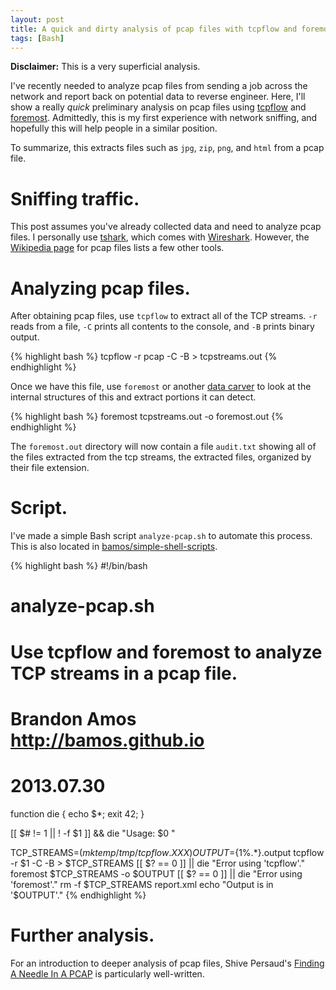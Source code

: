 ```yaml
---
layout: post
title: A quick and dirty analysis of pcap files with tcpflow and foremost.
tags: [Bash]
---
```


__Disclaimer:__ This is a very superficial analysis.

I've recently needed to analyze pcap files from sending a job
across the network and report back on potential data to reverse engineer.
Here, I'll show a really _quick_ preliminary analysis on pcap files
using [tcpflow](https://github.com/simsong/tcpflow)
and [foremost](http://foremost.sourceforge.net/).
Admittedly, this is my first experience with network sniffing,
and hopefully this will help people in a similar position.

To summarize, this extracts files such as `jpg`, `zip`,
`png`, and `html` from a pcap file.

# Sniffing traffic.
This post assumes you've already collected data and need to analyze pcap files.
I personally use [tshark](http://www.wireshark.org/docs/man-pages/tshark.html),
which comes with [Wireshark](http://www.wireshark.org/).
However, the [Wikipedia page](http://en.wikipedia.org/wiki/Pcap) for pcap
files lists a few other tools.

# Analyzing pcap files.
After obtaining pcap files, use `tcpflow` to extract all of the
TCP streams.
`-r` reads from a file, 
`-C` prints all contents to the console, and
`-B` prints binary output.

{% highlight bash %}
tcpflow -r pcap -C -B > tcpstreams.out
{% endhighlight %}

Once we have this file, use `foremost` or another
[data carver](http://www.forensicswiki.org/wiki/Tools:Data_Recovery#Carving)
to look at the internal structures of this and extract portions
it can detect.

{% highlight bash %}
foremost tcpstreams.out -o foremost.out
{% endhighlight %}

The `foremost.out` directory will now contain a file `audit.txt`
showing all of the files extracted from the tcp streams,
the extracted files, organized by their file extension.

# Script.
I've made a simple Bash script `analyze-pcap.sh` to automate this process.
This is also located in
[bamos/simple-shell-scripts](https://github.com/bamos/simple-shell-scripts/blob/master/analyze-pcap.sh).

{% highlight bash %}
#!/bin/bash
#
# analyze-pcap.sh
# Use tcpflow and foremost to analyze TCP streams in a pcap file.
#
# Brandon Amos <http://bamos.github.io>
# 2013.07.30

function die { echo $*; exit 42; }

[[ $# != 1 || ! -f $1 ]] && die "Usage: $0 <pcap file>"

TCP_STREAMS=$(mktemp /tmp/tcpflow.XXX)
OUTPUT=${1%.*}.output
tcpflow -r $1 -C -B > $TCP_STREAMS
[[ $? == 0 ]] || die "Error using 'tcpflow'."
foremost $TCP_STREAMS -o $OUTPUT
[[ $? == 0 ]] || die "Error using 'foremost'."
rm -f $TCP_STREAMS report.xml
echo "Output is in '$OUTPUT'."
{% endhighlight %}

# Further analysis.
For an introduction to deeper analysis of pcap files,
Shive Persaud's
[Finding A Needle In A PCAP](http://blogs.cisco.com/security/finding-a-needle-in-a-pcap/)
is particularly well-written.
